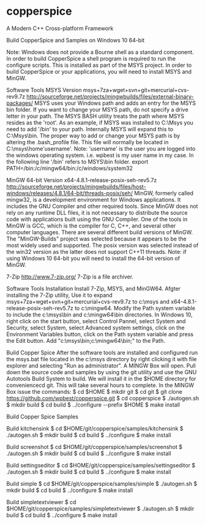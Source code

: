# copperspice
A Modern C++ Cross-platform Framework

Build CopperSpice and Samples on Windows 10 64-bit

Note: Windows does not provide a Bourne shell as a standard component. In order to build CopperSpice a shell program is required to run the configure scripts. This is installed as part of the MSYS project. In order to build CopperSpice or your applications, you will need to install MSYS and MinGW.

Software Tools
MSYS Version msys+7za+wget+svn+git+mercurial+cvs-rev9.7z http://sourceforge.net/projects/mingwbuilds/files/external-binary-packages/
MSYS uses your Windows path and adds an entry for the MSYS bin folder. If you want to change your MSYS path, do not specify a drive letter in your path. The MSYS BASH utility treats the path where MSYS resides as the 'root'. As an example, if MSYS was installed to C:\Msys you need to add '/bin' to your path. Internally MSYS will expand this to C:\Msys\bin. The proper way to add or change your MSYS path is by altering the .bash_profile file. This file will normally be located in C:\msys\home\'username'.
Note: 'username' is the user you are logged into the windows operating system. i.e. wpbest is my user name in my case.
In the following line '/bin' refers to MSYS\bin folder.
export PATH=/bin:/c/mingw64/bin:/c/windows/system32

MinGW 64-bit Version x64-4.8.1-release-posix-seh-rev5.7z http://sourceforge.net/projects/mingwbuilds/files/host-windows/releases/4.8.1/64-bit/threads-posix/seh/
MinGW, formerly called mingw32, is a development environment for Windows applications. It includes the GNU Compiler and other required tools. Since MinGW does not rely on any runtime DLL files, it is not necessary to distribute the source code with applications built using the GNU Compiler. One of the tools in MinGW is GCC, which is the compiler for C, C++, and several other computer languages. There are several different build versions of MinGW. The "MinGW-Builds" project was selected because it appears to be the most widely used and supported. The posix version was selected instead of the win32 version as the latter does not support C++11 threads.
Note: if using Windows 10 64-bit you will need to install the 64-bit version of MinGW.

7-Zip http://www.7-zip.org/
7-Zip is a file archiver.

Software Tools Installation
Install 7-Zip, MSYS, and MinGW64. Afgter installing the 7-Zip utility, Use it to expand msys+7za+wget+svn+git+mercurial+cvs-rev9.7z to c:\msys and x64-4.8.1-release-posix-seh-rev5.7z to c:\mingw64. Modify the Path system variable to include the c:\msys\bin and c:\mingw64\bin directories. In Windows 10, right click on the start button, select Control Pannel, select System and Security, select System, select Advanced system settings, click on the Environment Variables button, click on the Path system variable and press the Edit button. Add "c:\msys\bin;c:\mingw64\bin;" to the Path.

Build Copper Spice
After the software tools are installed and configured run the msys.bat file located in the c:\msys directory by right clicking it with file explorer and selecting "Run as administrator". A MINGW Box will open. Pull down the source code and samples by using the git utility and use the GNU Autotools Build System to build. We will install it in the $HOME directory for conveniencecd git. This will take several hours to complete. 
In the MINGW Box issue the commands:
$ cd $HOME
$ mkdir git
$ cd git
$ git clone https://github.com/wpbest/copperspice.git
$ cd copperspice
$ ./autogen.sh
$ mkdir build
$ cd build
$ ../configure --prefix $HOME
$ make install

Build Copper Spice Samples

Build kitchensink
$ cd $HOME/git/copperspice/samples/kitchensink
$ ./autogen.sh
$ mkdir build
$ cd build
$ ../configure
$ make install

Build screenshot
$ cd $HOME/git/copperspice/samples/screenshot
$ ./autogen.sh
$ mkdir build
$ cd build
$ ../configure
$ make install

Build settingseditor
$ cd $HOME/git/copperspice/samples/settingseditor
$ ./autogen.sh
$ mkdir build
$ cd build
$ ../configure
$ make install

Build simple
$ cd $HOME/git/copperspice/samples/simple
$ ./autogen.sh
$ mkdir build
$ cd build
$ ../configure
$ make install

Build simpletextviewer
$ cd $HOME/git/copperspice/samples/simpletextviewer
$ ./autogen.sh
$ mkdir build
$ cd build
$ ../configure
$ make install


